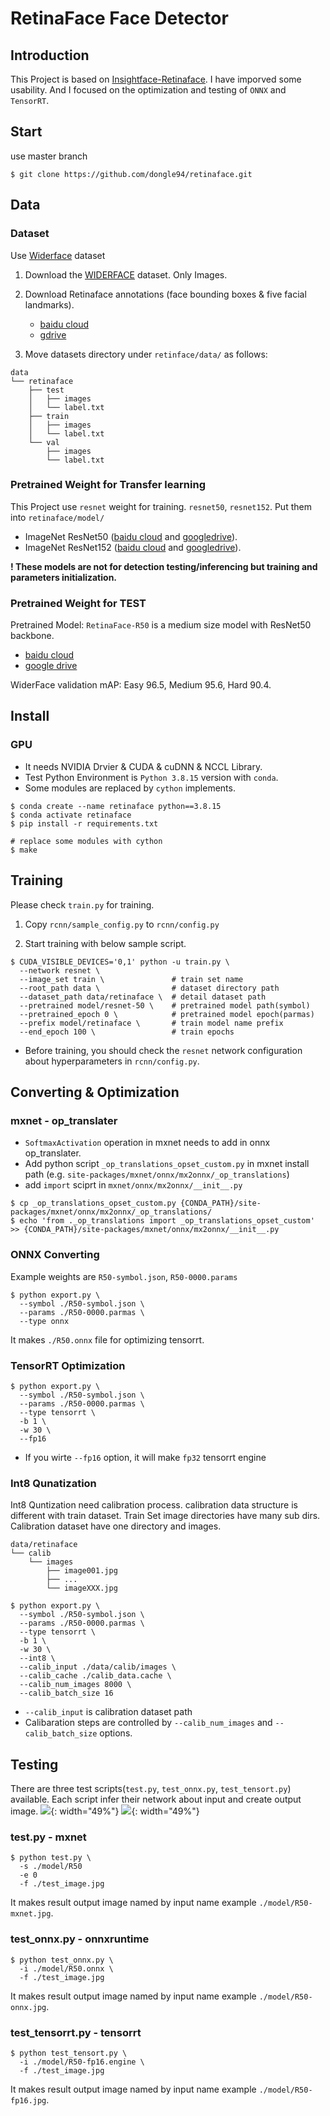 # RetinaFace Face Detector

## Introduction
This Project is based on [Insightface-Retinaface](https://github.com/deepinsight/insightface). 
I have imporved some usability. And I focused on the optimization and testing of `ONNX` and `TensorRT`.  

## Start
use master branch
```shell
$ git clone https://github.com/dongle94/retinaface.git
```

## Data
### Dataset
Use [Widerface](http://shuoyang1213.me/WIDERFACE/index.html) dataset
1. Download the [WIDERFACE](http://shuoyang1213.me/WIDERFACE/index.html) dataset. Only Images.

2. Download Retinaface annotations (face bounding boxes & five facial landmarks).
   - [baidu cloud](https://pan.baidu.com/s/1Laby0EctfuJGgGMgRRgykA)
   - [gdrive](https://drive.google.com/file/d/1BbXxIiY-F74SumCNG6iwmJJ5K3heoemT/view?usp=sharing)

3. Move datasets directory under `retinface/data/` as follows:
```Shell
data
└── retinaface
    ├── test
    │   ├── images
    │   └── label.txt
    ├── train
    │   ├── images
    │   └── label.txt
    └── val
        ├── images
        └── label.txt
```

### Pretrained Weight for Transfer learning
This Project use `resnet` weight for training. `resnet50`, `resnet152`. Put them into `retinaface/model/`
- ImageNet ResNet50 ([baidu cloud](https://pan.baidu.com/s/1WAkU9ZA_j-OmzO-sdk9whA) and [googledrive](https://drive.google.com/file/d/1ibQOCG4eJyTrlKAJdnioQ3tyGlnbSHjy/view?usp=sharing)).
- ImageNet ResNet152 ([baidu cloud](https://pan.baidu.com/s/1nzQ6CzmdKFzg8bM8ChZFQg) and [googledrive](https://drive.google.com/file/d/1FEjeiIB4u-XBYdASgkyx78pFybrlKUA4/view?usp=sharing)). 

**! These models are not for detection testing/inferencing but training and parameters initialization.**

### Pretrained Weight for TEST
Pretrained Model: `RetinaFace-R50` is a medium size model with ResNet50 backbone.
- [baidu cloud](https://pan.baidu.com/s/1C6nKq122gJxRhb37vK0_LQ)
- [google drive](https://drive.google.com/file/d/1_DKgGxQWqlTqe78pw0KavId9BIMNUWfu/view?usp=sharing)

WiderFace validation mAP: Easy 96.5, Medium 95.6, Hard 90.4.

## Install
### GPU
- It needs NVIDIA Drvier & CUDA & cuDNN & NCCL Library.
- Test Python Environment is `Python 3.8.15` version with `conda`.
- Some modules are replaced by `cython` implements.
```shell
$ conda create --name retinaface python==3.8.15
$ conda activate retinaface
$ pip install -r requirements.txt

# replace some modules with cython
$ make
```


## Training

Please check ``train.py`` for training. 

1. Copy ``rcnn/sample_config.py`` to ``rcnn/config.py``

2. Start training with below sample script.
```shell
$ CUDA_VISIBLE_DEVICES='0,1' python -u train.py \
  --network resnet \
  --image_set train \               # train set name
  --root_path data \                # dataset directory path 
  --dataset_path data/retinaface \  # detail dataset path
  --pretrained model/resnet-50 \    # pretrained model path(symbol)
  --pretrained_epoch 0 \            # pretrained model epoch(parmas)
  --prefix model/retinaface \       # train model name prefix
  --end_epoch 100 \                 # train epochs 
```
  - Before training, you should check the ``resnet`` network configuration about hyperparameters in ``rcnn/config.py``.

## Converting & Optimization

### mxnet - op_translater 
- `SoftmaxActivation` operation in mxnet needs to add in onnx op_translater.
- Add python script `_op_translations_opset_custom.py` in mxnet install path (e.g. `site-packages/mxnet/onnx/mx2onnx/_op_translations`)
- add `import` sciprt in `mxnet/onnx/mx2onnx/__init__.py`  
```shell
$ cp _op_translations_opset_custom.py {CONDA_PATH}/site-packages/mxnet/onnx/mx2onnx/_op_translations/
$ echo 'from ._op_translations import _op_translations_opset_custom' >> {CONDA_PATH}/site-packages/mxnet/onnx/mx2onnx/__init__.py
```

### ONNX Converting
Example weights are `R50-symbol.json`, `R50-0000.params`
```shell
$ python export.py \
  --symbol ./R50-symbol.json \
  --params ./R50-0000.parmas \
  --type onnx
```
It makes `./R50.onnx` file for optimizing tensorrt.

### TensorRT Optimization
```shell
$ python export.py \
  --symbol ./R50-symbol.json \
  --params ./R50-0000.parmas \
  --type tensorrt \
  -b 1 \
  -w 30 \
  --fp16   
```
- If you wirte `--fp16` option, it will make `fp32` tensorrt engine 

### Int8 Qunatization
Int8 Quntization need calibration process. 
calibration data structure is different with train dataset. Train Set image directories have many sub dirs.
Calibration dataset have one directory and images.
```shell
data/retinaface
└── calib
    └── images
        ├── image001.jpg
        ├── ...
        └── imageXXX.jpg
```

```shell
$ python export.py \
  --symbol ./R50-symbol.json \
  --params ./R50-0000.parmas \
  --type tensorrt \
  -b 1 \
  -w 30 \
  --int8 \
  --calib_input ./data/calib/images \
  --calib_cache ./calib_data.cache \
  --calib_num_images 8000 \
  --calib_batch_size 16
```
- `--calib_input` is calibration dataset path
- Calibaration steps are controlled by `--calib_num_images` and `--calib_batch_size` options.

## Testing
There are three test scripts(`test.py`, `test_onnx.py`, `test_tensort.py`) available. 
Each script infer their network about input and create output image.
![](./assets/sample.jpg){: width="49%"} 
![](./assets/sample-test.jpg){: width="49%"}
### test.py - mxnet
```shell
$ python test.py \
  -s ./model/R50
  -e 0
  -f ./test_image.jpg
```
It makes result output image named by input name example `./model/R50-mxnet.jpg`.

### test_onnx.py - onnxruntime
```shell
$ python test_onnx.py \
  -i ./model/R50.onnx \
  -f ./test_image.jpg
```
It makes result output image named by input name example `./model/R50-onnx.jpg`.

### test_tensorrt.py - tensorrt
```shell
$ python test_tensort.py \
  -i ./model/R50-fp16.engine \
  -f ./test_image.jpg
```
It makes result output image named by input name example `./model/R50-fp16.jpg`.